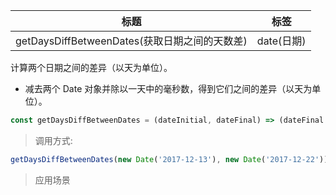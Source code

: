 |  标题   | 标签  |
|  ----  | ----  |
| getDaysDiffBetweenDates(获取日期之间的天数差) | date(日期) |

计算两个日期之间的差异（以天为单位）。

* 减去两个 Date 对象并除以一天中的毫秒数，得到它们之间的差异（以天为单位）。

```js
const getDaysDiffBetweenDates = (dateInitial, dateFinal) => (dateFinal - dateInitial) / (1000 * 3600 * 24)
```

> 调用方式:

```js
getDaysDiffBetweenDates(new Date('2017-12-13'), new Date('2017-12-22')); // 9
```


> 应用场景













